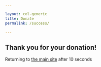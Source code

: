 ```yaml
---

layout: col-generic
title: Donate
permalink: /success/

---
```


<h2>Thank you for your donation!</h2>
<!-- Modify this according to your requirement -->
<div>
  Returning to <a href="https://wwww2.owasp.org/">the main site</a> after <span id="countdown">10</span> seconds
</div>
<!-- JavaScript part -->
<script type="text/javascript">
    
    // Total seconds to wait
    var seconds = 10;
    
    function countdown() {
        seconds = seconds - 1;
        if (seconds < 0) {
            // Change your redirection link here
            window.location = "https://owasp.org";
        } else {
            // Update remaining seconds
            document.getElementById("countdown").innerHTML = seconds;
            // Count down using javascript
            window.setTimeout("countdown()", 1000);
        }
    }
    
    // Run countdown function
    countdown();
    
</script>
